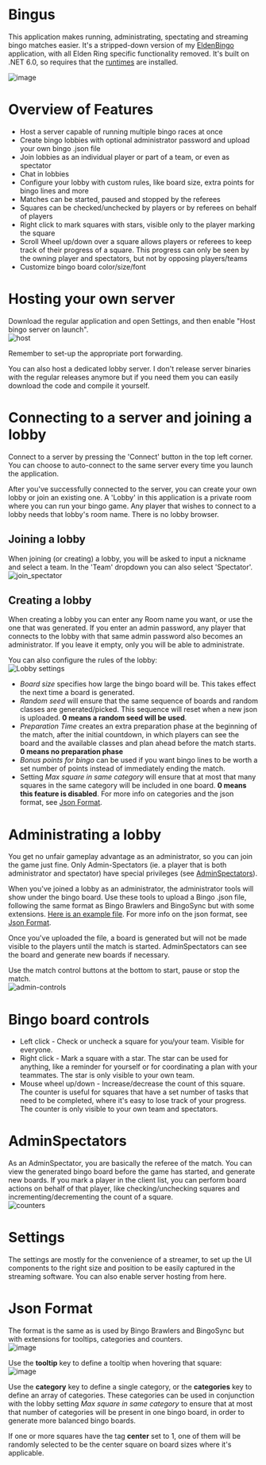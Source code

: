 # Bingus
This application makes running, administrating, spectating and streaming bingo matches easier. It's a stripped-down version of my [EldenBingo](https://github.com/awsker/EldenBingo) application, with all Elden Ring specific functionality removed. It's built on .NET 6.0, so requires that the [runtimes](https://dotnet.microsoft.com/en-us/download/dotnet/thank-you/runtime-6.0.19-windows-x64-installer) are installed.

![image](https://github.com/awsker/Bingus/assets/604653/fe736d5b-93ee-4629-b99a-5e0097d81f6e)

# Overview of Features
* Host a server capable of running multiple bingo races at once
* Create bingo lobbies with optional administrator password and upload your own bingo .json file
* Join lobbies as an individual player or part of a team, or even as spectator
* Chat in lobbies
* Configure your lobby with custom rules, like board size, extra points for bingo lines and more
* Matches can be started, paused and stopped by the referees
* Squares can be checked/unchecked by players or by referees on behalf of players
* Right click to mark squares with stars, visible only to the player marking the square
* Scroll Wheel up/down over a square allows players or referees to keep track of their progress of a square. This progress can only be seen by the owning player and spectators, but not by opposing players/teams
* Customize bingo board color/size/font

# Hosting your own server
Download the regular application and open Settings, and then enable "Host bingo server on launch".  
![host](https://user-images.githubusercontent.com/604653/235767838-ae5752a7-e9e7-4abb-a1d1-c8e6a59292aa.png)

Remember to set-up the appropriate port forwarding.

You can also host a dedicated lobby server. I don't release server binaries with the regular releases anymore but if you need them you can easily download the code and compile it yourself.

# Connecting to a server and joining a lobby
Connect to a server by pressing the 'Connect' button in the top left corner. You can choose to auto-connect to the same server every time you launch the application.

After you've successfully connected to the server, you can create your own lobby or join an existing one. A 'Lobby' in this application is a private room where you can run your bingo game. Any player that wishes to connect to a lobby needs that lobby's room name. There is no lobby browser.

## Joining a lobby
When joining (or creating) a lobby, you will be asked to input a nickname and select a team. In the 'Team' dropdown you can also select 'Spectator'.  
![join_spectator](https://user-images.githubusercontent.com/604653/235904929-2adf97ee-e6c4-4fc3-a8c7-586c383453d1.png)

## Creating a lobby
When creating a lobby you can enter any Room name you want, or use the one that was generated. If you enter an admin password, any player that connects to the lobby with that same admin password also becomes an administrator. If you leave it empty, only you will be able to administrate.

You can also configure the rules of the lobby:  
![Lobby settings](https://github.com/awsker/Bingus/assets/604653/e257606b-3db2-46b9-8b2e-211a2cedaecd)

* *Board size* specifies how large the bingo board will be. This takes effect the next time a board is generated.  
* *Random seed* will ensure that the same sequence of boards and random classes are generated/picked. This sequence will reset when a new json is uploaded. **0 means a random seed will be used**.  
* *Preparation Time* creates an extra preparation phase at the beginning of the match, after the initial countdown, in which players can see the board and the available classes and plan ahead before the match starts.  **0 means no preparation phase**
* *Bonus points for bingo* can be used if you want bingo lines to be worth a set number of points instead of immediately ending the match.  
* Setting *Max square in same category* will ensure that at most that many squares in the same category will be included in one board. **0 means this feature is disabled**. For more info on categories and the json format, see [Json Format](#json-format). 

# Administrating a lobby
You get no unfair gameplay advantage as an administrator, so you can join the game just fine. Only Admin-Spectators (ie. a player that is both administrator and spectator) have special privileges (see [AdminSpectators](#adminspectators)).

When you've joined a lobby as an administrator, the administrator tools will show under the bingo board. Use these tools to upload a Bingo .json file, following the same format as Bingo Brawlers and BingoSync but with some extensions. [Here is an example file](https://bingobrawlers.com/files/bingo-brawlers.json). For more info on the json format, see [Json Format](#json-format).

Once you've uploaded the file, a board is generated but will not be made visible to the players until the match is started. AdminSpectators can see the board and generate new boards if necessary.

Use the match control buttons at the bottom to start, pause or stop the match.  
![admin-controls](https://user-images.githubusercontent.com/604653/235774234-1d690243-9827-4510-9e51-a0befd3f0b78.png)  

# Bingo board controls
* Left click - Check or uncheck a square for you/your team. Visible for everyone.
* Right click - Mark a square with a star. The star can be used for anything, like a reminder for yourself or for coordinating a plan with your teammates. The star is only visible to your own team.
* Mouse wheel up/down - Increase/decrease the count of this square. The counter is useful for squares that have a set number of tasks that need to be completed, where it's easy to lose track of your progress. The counter is only visible to your own team and spectators.

# AdminSpectators
As an AdminSpectator, you are basically the referee of the match. You can view the generated bingo board before the game has started, and generate new boards. If you mark a player in the client list, you can perform board actions on behalf of that player, like checking/unchecking squares and incrementing/decrementing the count of a square.  
![counters](https://user-images.githubusercontent.com/604653/235781324-d6e7f488-9c25-4920-b6be-682e061e8987.png)  

# Settings
The settings are mostly for the convenience of a streamer, to set up the UI components to the right size and position to be easily captured in the streaming software. You can also enable server hosting from here.

# Json Format
The format is the same as is used by Bingo Brawlers and BingoSync but with extensions for tooltips, categories and counters.  
![image](https://github.com/awsker/EldenBingo/assets/604653/a560d869-6954-4db7-9218-f9c40b838909)

Use the **tooltip** key to define a tooltip when hovering that square:  
 ![image](https://github.com/awsker/EldenBingo/assets/604653/a5f97ed4-9454-462a-bd31-8b2de1e186f7)

Use the **category** key to define a single category, or the **categories** key to define an array of categories. These categories can be used in conjunction with the lobby setting *Max square in same category* to ensure that at most that number of categories will be present in one bingo board, in order to generate more balanced bingo boards.

If one or more squares have the tag **center** set to 1, one of them will be randomly selected to be the center square on board sizes where it's applicable.

